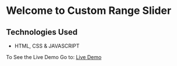 # Welcome to Custom Range Slider

## Technologies Used
- HTML, CSS & JAVASCRIPT

To See the Live Demo Go to: [Live Demo](https://pnsvn3035.github.io/custom-range-slider/)
